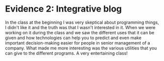 # Evidence 2: Integrative blog
In the class at the beginning I was very skeptical about programming things, I didn't like it and the truth was that I wasn't interested in it. When we were working on it during the class and we saw the different uses that it can be given and how technologies can help you to predict and even make important decision-making easier for people in senior management of a company.
What made me more interesting was the various utilities that you can give to the different programs. A very entertaining class!
